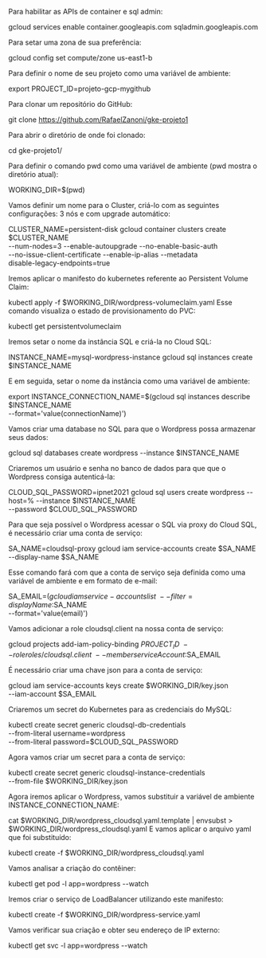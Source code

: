Para habilitar as APIs de container e sql admin:

gcloud services enable container.googleapis.com sqladmin.googleapis.com

Para setar uma zona de sua preferência:

gcloud config set compute/zone us-east1-b

Para definir o nome de seu projeto como uma variável de ambiente:

export PROJECT_ID=projeto-gcp-mygithub

Para clonar um repositório do GitHub:

git clone https://github.com/RafaelZanoni/gke-projeto1

Para abrir o diretório de onde foi clonado:

cd gke-projeto1/

Para definir o comando pwd como uma variável de ambiente (pwd mostra o diretório atual):

WORKING_DIR=$(pwd)

Vamos definir um nome para o Cluster, criá-lo com as seguintes configurações: 3 nós e com upgrade automático:

CLUSTER_NAME=persistent-disk
gcloud container clusters create $CLUSTER_NAME \
    --num-nodes=3 --enable-autoupgrade --no-enable-basic-auth \
    --no-issue-client-certificate --enable-ip-alias --metadata \
    disable-legacy-endpoints=true

Iremos aplicar o manifesto do kubernetes referente ao Persistent Volume Claim:

kubectl apply -f $WORKING_DIR/wordpress-volumeclaim.yaml
Esse comando visualiza o estado de provisionamento do PVC:

kubectl get persistentvolumeclaim


Iremos setar o nome da instância SQL e criá-la no Cloud SQL:

INSTANCE_NAME=mysql-wordpress-instance
gcloud sql instances create $INSTANCE_NAME


E em seguida, setar o nome da instância como uma variável de ambiente:


export INSTANCE_CONNECTION_NAME=$(gcloud sql instances describe $INSTANCE_NAME \
    --format='value(connectionName)')

Vamos criar uma database no SQL para que o Wordpress possa armazenar seus dados:

gcloud sql databases create wordpress --instance $INSTANCE_NAME


Criaremos um usuário e senha no banco de dados para que que o Wordpress consiga autenticá-la:

CLOUD_SQL_PASSWORD=ipnet2021
gcloud sql users create wordpress --host=% --instance $INSTANCE_NAME \
    --password $CLOUD_SQL_PASSWORD


Para que seja possível o Wordpress acessar o SQL via proxy do Cloud SQL, é necessário criar uma conta de serviço:

SA_NAME=cloudsql-proxy
gcloud iam service-accounts create $SA_NAME --display-name $SA_NAME


Esse comando fará com que a conta de serviço seja definida como uma variável de ambiente e em formato de e-mail:

SA_EMAIL=$(gcloud iam service-accounts list \
    --filter=displayName:$SA_NAME \
    --format='value(email)')


Vamos adicionar a role cloudsql.client na nossa conta de serviço:

gcloud projects add-iam-policy-binding $PROJECT_ID \
    --role roles/cloudsql.client \
    --member serviceAccount:$SA_EMAIL


É necessário criar uma chave json para a conta de serviço:

gcloud iam service-accounts keys create $WORKING_DIR/key.json \
    --iam-account $SA_EMAIL


Criaremos um secret do Kubernetes para as credenciais do MySQL:

kubectl create secret generic cloudsql-db-credentials \
    --from-literal username=wordpress \
    --from-literal password=$CLOUD_SQL_PASSWORD


Agora vamos criar um secret para a conta de serviço:

kubectl create secret generic cloudsql-instance-credentials \
    --from-file $WORKING_DIR/key.json


Agora iremos aplicar o Wordpress, vamos substituir a variável de ambiente INSTANCE_CONNECTION_NAME:

cat $WORKING_DIR/wordpress_cloudsql.yaml.template | envsubst > \
    $WORKING_DIR/wordpress_cloudsql.yaml
E vamos aplicar o arquivo yaml que foi substituído:

kubectl create -f $WORKING_DIR/wordpress_cloudsql.yaml


Vamos analisar a criação do contêiner:

kubectl get pod -l app=wordpress --watch


Iremos criar o serviço de LoadBalancer utilizando este manifesto:

kubectl create -f $WORKING_DIR/wordpress-service.yaml


Vamos verificar sua criação e obter seu endereço de IP externo:

kubectl get svc -l app=wordpress --watch




